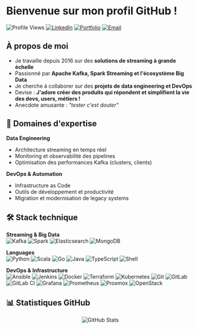 # Bienvenue sur mon profil GitHub !

![Profile Views](https://komarev.com/ghpvc/?username=Courouge&color=brightgreen&style=for-the-badge)
[![LinkedIn](https://img.shields.io/badge/-LinkedIn-0A66C2?style=for-the-badge&logo=linkedin&logoColor=white)](https://linkedin.com/in/floriancourouge)
[![Portfolio](https://img.shields.io/badge/-Website-000000?style=for-the-badge&logo=vercel&logoColor=white)](https://floriancourouge.com)
[![Email](https://img.shields.io/badge/-Email-D14836?style=for-the-badge&logo=gmail&logoColor=white)](mailto:me@floriancourouge.com)

## À propos de moi 
- Je travaille depuis 2016 sur des **solutions de streaming à grande échelle**
- Passionné par **Apache Kafka, Spark Streaming et l'écosystème Big Data**
- Je cherche à collaborer sur des **projets de data engineering et DevOps**
- Devise : **J'adore créer des produits qui répondent et simplifient la vie des devs, users, métiers !**
- Anecdote amusante : *"tester c'est douter"*

## 🎯 Domaines d'expertise

**Data Engineering**
- Architecture streaming en temps réel
- Monitoring et observabilité des pipelines
- Optimisation des performances Kafka (clusters, clients)

**DevOps & Automation**
- Infrastructure as Code
- Outils de développement et productivité
- Migration et modernisation de legacy systems

## 🛠️ Stack technique

**Streaming & Big Data**  
![Kafka](https://img.shields.io/badge/-Apache%20Kafka-231F20?style=for-the-badge&logo=apache-kafka&logoColor=white)
![Spark](https://img.shields.io/badge/-Apache%20Spark-E25A1C?style=for-the-badge&logo=apache-spark&logoColor=white)
![Elasticsearch](https://img.shields.io/badge/-Elasticsearch-005571?style=for-the-badge&logo=elasticsearch&logoColor=white)
![MongoDB](https://img.shields.io/badge/-MongoDB-47A248?style=for-the-badge&logo=mongodb&logoColor=white)

**Languages**  
![Python](https://img.shields.io/badge/-Python-3776AB?style=for-the-badge&logo=python&logoColor=white)
![Scala](https://img.shields.io/badge/-Scala-DC322F?style=for-the-badge&logo=scala&logoColor=white)
![Go](https://img.shields.io/badge/-Go-00ADD8?style=for-the-badge&logo=go&logoColor=white)
![Java](https://img.shields.io/badge/-Java-007396?style=for-the-badge&logo=java&logoColor=white)
![TypeScript](https://img.shields.io/badge/-TypeScript-3178C6?style=for-the-badge&logo=typescript&logoColor=white)
![Shell](https://img.shields.io/badge/-Shell_Script-121011?style=for-the-badge&logo=gnu-bash&logoColor=white)

**DevOps & Infrastructure**  
![Ansible](https://img.shields.io/badge/-Ansible-EE0000?style=for-the-badge&logo=ansible&logoColor=white)
![Jenkins](https://img.shields.io/badge/-Jenkins-D33833?style=for-the-badge&logo=jenkins&logoColor=white)
![Docker](https://img.shields.io/badge/-Docker-2496ED?style=for-the-badge&logo=docker&logoColor=white)
![Terraform](https://img.shields.io/badge/-Terraform-623CE4?style=for-the-badge&logo=terraform&logoColor=white)
![Kubernetes](https://img.shields.io/badge/-Kubernetes-326CE5?style=for-the-badge&logo=kubernetes&logoColor=white)
![Git](https://img.shields.io/badge/-Git-F05032?style=for-the-badge&logo=git&logoColor=white)
![GitLab](https://img.shields.io/badge/-GitLab-FC6D26?style=for-the-badge&logo=gitlab&logoColor=white)
![GitLab CI](https://img.shields.io/badge/-GitLab_CI-FC6D26?style=for-the-badge&logo=gitlab&logoColor=white)
![Grafana](https://img.shields.io/badge/-Grafana-F46800?style=for-the-badge&logo=grafana&logoColor=white)
![Prometheus](https://img.shields.io/badge/-Prometheus-E6522C?style=for-the-badge&logo=prometheus&logoColor=white)
![Proxmox](https://img.shields.io/badge/-Proxmox-E57000?style=for-the-badge&logo=proxmox&logoColor=white)
![OpenStack](https://img.shields.io/badge/-OpenStack-ED1944?style=for-the-badge&logo=openstack&logoColor=white)

## 📊 Statistiques GitHub
<p align="center">
  <img src="https://github-readme-stats.vercel.app/api?username=Courouge&show_icons=true&theme=radical" alt="GitHub Stats" />
</p>
